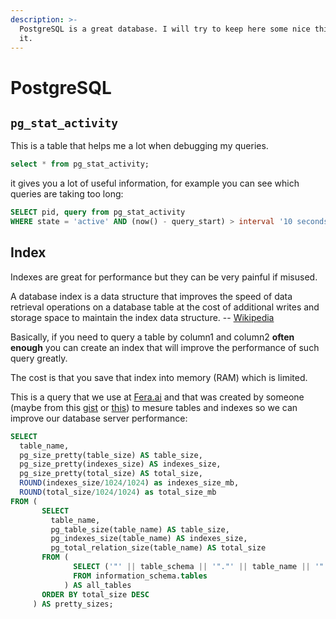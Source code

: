 ```yaml
---
description: >-
  PostgreSQL is a great database. I will try to keep here some nice things about
  it.
---
```


# PostgreSQL

## `pg_stat_activity`

This is a table that helps me a lot when debugging my queries.

```sql
select * from pg_stat_activity;
```

it gives you a lot of useful information, for example you can see which queries are taking too long:

```sql
SELECT pid, query from pg_stat_activity
WHERE state = 'active' AND (now() - query_start) > interval '10 seconds';
```

## Index

Indexes are great for performance but they can be very painful if misused.

A database index is a data structure that improves the speed of data retrieval operations on a database table at the cost of additional writes and storage space to maintain the index data structure. -- [Wikipedia](https://en.wikipedia.org/wiki/Database_index)

Basically, if you need to query a table by column1 and column2 **often enough** you can create an  index that will improve the performance of such query greatly.

The cost is that you save that index into memory \(RAM\) which is limited.

This is a query that we use at [Fera.ai](https://www.fera.ai/) and that was created by someone \(maybe from this [gist](https://gist.github.com/izbor/8b4a91a23008bae1488ebde23f6a1911) or [this](https://gist.github.com/jayelkaake/efe336b613657c20f47a7fd4879d73cc)\) to mesure tables and indexes so we can improve our database server performance:

```sql
SELECT
  table_name,
  pg_size_pretty(table_size) AS table_size,
  pg_size_pretty(indexes_size) AS indexes_size,
  pg_size_pretty(total_size) AS total_size,
  ROUND(indexes_size/1024/1024) as indexes_size_mb,
  ROUND(total_size/1024/1024) as total_size_mb
FROM (
       SELECT
         table_name,
         pg_table_size(table_name) AS table_size,
         pg_indexes_size(table_name) AS indexes_size,
         pg_total_relation_size(table_name) AS total_size
       FROM (
              SELECT ('"' || table_schema || '"."' || table_name || '"') AS table_name
              FROM information_schema.tables
            ) AS all_tables
       ORDER BY total_size DESC
     ) AS pretty_sizes;
```



